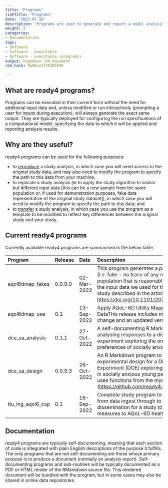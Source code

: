 ```yaml
---
title: "Programs"
linkTitle: "Programs"
date: "2023-07-18"
description: "Programs are used to generate and report a model analysis."
weight: 3
categories: 
- Documentation
tags: 
- Software
- Software - executable
- Software - executable (programs)
output: hugodown::md_document
rmd_hash: 0a86ce1726185546

---
```


## What are ready4 programs?

Programs can be executed in their current form without the need for additional input data and, unless modified or run interactively (prompting a user for inputs during execution), will always generate the exact same output. They are typically deployed for configuring the run specifications of a computational model, specifying the data to which it will be applied and reporting analysis results.

## Why are they useful?

ready4 programs can be used for the following purposes:

-   to [reproduce](/docs/getting-started/concepts/reproducible-replicable-generalisable/) a study analysis, in which case you will need access to the original study data, and may also need to modify the program to specify the path to this data from your machine;
-   to replicate a study analysis (ie to apply the study algorithm to similar but different input data \[this can be a new sample from the same population or, if used for demonstration purposes, fake data representative of the original study dataset\]), in which case you will need to modify the program to specify the path to this data; and
-   to [transfer](/docs/getting-started/concepts/transferable/) a study analysis, in which case you use the program as a template to be modified to reflect key differences between the original study and your study.

## Current ready4 programs

Currently available ready4 programs are summarised in the below table.

<html>


<body>






<div id="header">




</div>


<table class="table table-hover table-condensed" style="margin-left: auto; margin-right: auto;">
<thead>
<tr>
<th style="text-align:left;">
Program
</th>
<th style="text-align:left;">
Release
</th>
<th style="text-align:left;">
Date
</th>
<th style="text-align:left;">
Description
</th>
<th style="text-align:left;">
Source
</th>
</tr>
</thead>
<tbody>
<tr>
<td style="text-align:left;">
aqol6dmap_fakes
</td>
<td style="text-align:left;">
0.0.9.0
</td>
<td style="text-align:left;">
02-Mar-2022
</td>
<td style="text-align:left;">
This program generates a purely synthetic (i.e. fake - no trace of any
real records) population that is reasonably representative of the input
data we used for the utility mapping study described in the article <a href="https://doi.org/10.1101/2021.07.07.21260129" class="uri">https://doi.org/10.1101/2021.07.07.21260129</a>.
</td>
<td style="text-align:left;">
<a href="https://github.com/ready4-dev/aqol6dmap_fakes" style="     ">Dev</a>,
<a href="https://doi.org/10.5281/zenodo.6321820" style="     ">Archive</a>
</td>
</tr>
<tr>
<td style="text-align:left;">
aqol6dmap_use
</td>
<td style="text-align:left;">
0.1
</td>
<td style="text-align:left;">
13-Sep-2022
</td>
<td style="text-align:left;">
Apply AQoL-6D Utility Mapping Models To New DataThis release includes
minor formatting change and an updated version number.
</td>
<td style="text-align:left;">
<a href="https://github.com/ready4-dev/aqol6dmap_use" style="     ">Dev</a>,
<a href="https://doi.org/10.5281/zenodo.6317179" style="     ">Archive</a>
</td>
</tr>
<tr>
<td style="text-align:left;">
dce_sa_analysis
</td>
<td style="text-align:left;">
0.1.1
</td>
<td style="text-align:left;">
27-Oct-2022
</td>
<td style="text-align:left;">
A self-documenting R Markdown program for analysing responses to a
discrete choice experiment exploring the online help-seeking preferences
of socially anxious young people.
</td>
<td style="text-align:left;">
<a href="https://github.com/ready4-dev/dce_sa_analysis" style="     ">Dev</a>,
<a href="https://doi.org/10.5281/zenodo.7223286" style="     ">Archive</a>
</td>
</tr>
<tr>
<td style="text-align:left;">
dce_sa_design
</td>
<td style="text-align:left;">
0.0.9.3
</td>
<td style="text-align:left;">
26-Oct-2022
</td>
<td style="text-align:left;">
An R Markdown program to create the experimental design for a Discrete
Choice Experiment (DCE) exploring online help seeking in socially
anxious young people.This release uses functions from the mychoice R
package (<a href="https://github.com/ready4-dev/mychoice" class="uri">https://github.com/ready4-dev/mychoice</a>).
</td>
<td style="text-align:left;">
<a href="https://github.com/ready4-dev/dce_sa_design" style="     ">Dev</a>,
<a href="https://doi.org/10.5281/zenodo.6626256" style="     ">Archive</a>
</td>
</tr>
<tr>
<td style="text-align:left;">
ttu_lng_aqol6_csp
</td>
<td style="text-align:left;">
0.1
</td>
<td style="text-align:left;">
16-Sep-2022
</td>
<td style="text-align:left;">
Complete study program to reproduce all steps from data ingest through
to results dissemination for a study to map mental health measures to
AQoL-6D health utility.
</td>
<td style="text-align:left;">
<a href="https://github.com/ready4-dev/ttu_lng_aqol6_csp" style="     ">Dev</a>,
<a href="https://doi.org/10.5281/zenodo.6116077" style="     ">Archive</a>
</td>
</tr>
</tbody>
</table>





<script>

// add bootstrap table styles to pandoc tables
function bootstrapStylePandocTables() {
  $('tr.odd').parent('tbody').parent('table').addClass('table table-condensed');
}
$(document).ready(function () {
  bootstrapStylePandocTables();
});


</script>

<!-- tabsets -->

<script>
$(document).ready(function () {
  window.buildTabsets("TOC");
});

$(document).ready(function () {
  $('.tabset-dropdown > .nav-tabs > li').click(function () {
    $(this).parent().toggleClass('nav-tabs-open');
  });
});
</script>

<!-- code folding -->


<!-- dynamically load mathjax for compatibility with self-contained -->
<script>
  (function () {
    var script = document.createElement("script");
    script.type = "text/javascript";
    script.src  = "https://mathjax.rstudio.com/latest/MathJax.js?config=TeX-AMS-MML_HTMLorMML";
    document.getElementsByTagName("head")[0].appendChild(script);
  })();
</script>

</body>
</html>

## Documentation

ready4 programs are typically self-documenting, meaning that each section of code is integrated with plain English descriptions of the purpose it fulfills. The only programs that are not self-documenting are those whose primary purpose is to produce a document (normally an analysis report). Self-documenting programs and sub-routines will be typically documented as a PDF or HTML render of the RMarkdown source file. This rendered document will be bundled with the program, but in some cases may also be shared in online data repositories.

